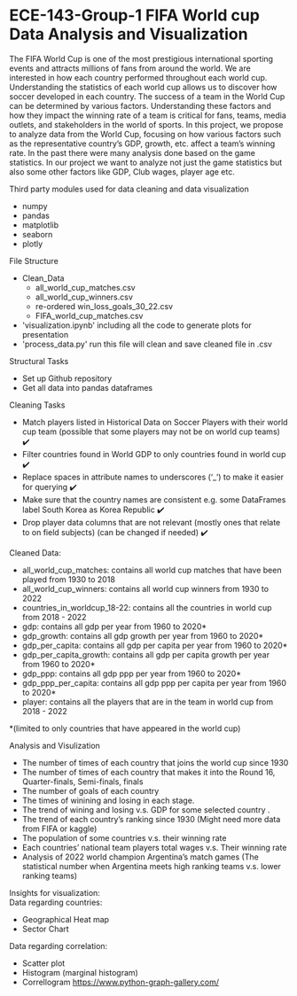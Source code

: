 # ECE-143-Group-1 FIFA World cup Data Analysis and Visualization
The FIFA World Cup is one of the most prestigious international sporting events and attracts millions of fans from around the world. We are interested in how each country performed throughout each world cup. Understanding the statistics of each world cup allows us to discover how soccer developed in each country.
The success of a team in the World Cup can be determined by various factors. Understanding these factors and how they impact the winning rate of a team is critical for fans, teams, media outlets, and stakeholders in the world of sports. In this project, we propose to analyze data from the World Cup, focusing on how various factors such as the representative country’s GDP, growth, etc. affect a team’s winning rate. 
In the past there were many analysis done based on the game statistics. In our project we want to analyze not just the game statistics but also some other factors like GDP, Club wages, player age etc. 


Third party modules used for data cleaning and data visualization
- numpy 
- pandas
- matplotlib
- seaborn
- plotly


File Structure
- Clean_Data 
    - all_world_cup_matches.csv
    - all_world_cup_winners.csv
    - re-ordered win_loss_goals_30_22.csv
    - FIFA_world_cup_matches.csv
- 'visualization.ipynb' including all the code to generate plots for presentation
- 'process_data.py' run this file will clean and save cleaned file in .csv




Structural Tasks
- Set up Github repository
- Get all data into pandas dataframes

Cleaning Tasks
- Match players listed in Historical Data on Soccer Players with their world cup team (possible that some players may not be on world cup teams) :heavy_check_mark:
- Filter countries found in World GDP to only countries found in world cup :heavy_check_mark:
- Replace spaces in attribute names to underscores (‘_’) to make it easier for querying :heavy_check_mark:
- Make sure that the country names are consistent e.g. some DataFrames label South Korea as Korea Republic :heavy_check_mark:
- Drop player data columns that are not relevant (mostly ones that relate to on field subjects) (can be changed if needed) :heavy_check_mark:

Cleaned Data:
- all_world_cup_matches: contains all world cup matches that have been played from 1930 to 2018
- all_world_cup_winners: contains all world cup winners from 1930 to 2022
- countries_in_worldcup_18-22: contains all the countries in world cup from 2018 - 2022
- gdp: contains all gdp per year from 1960 to 2020*
- gdp_growth: contains all gdp growth per year from 1960 to 2020*
- gdp_per_capita: contains all gdp per capita per year from 1960 to 2020*
- gdp_per_capita_growth: contains all gdp per capita growth per year from 1960 to 2020*
- gdp_ppp: contains all gdp ppp per year from 1960 to 2020*
- gdp_ppp_per_capita: contains all gdp ppp per capita per year from 1960 to 2020*
- player: contains all the players that are in the team in world cup from 2018 - 2022

*(limited to only countries that have appeared in the world cup)



Analysis and Visulization
- The number of times of each country that joins the world cup since 1930
- The number of times of each country that makes it into the Round 16, Quarter-finals, Semi-finals, finals
- The number of goals of each country
- The times of winining and losing in each stage. 
- The trend of wining and losing v.s. GDP for some selected country . 
- The trend of each country’s ranking since 1930 (Might need more data from FIFA or kaggle)
- The population of some countries v.s. their winning rate
- Each countries’ national team players total wages v.s. Their winning rate
- Analysis of 2022 world champion Argentina’s match games (The statistical number when Argentina meets high ranking teams v.s. lower ranking teams)


Insights for visualization: <br>
Data regarding countries:
- Geographical Heat map
- Sector Chart <br>

Data regarding correlation:
- Scatter plot
- Histogram (marginal histogram)
- Correllogram 
https://www.python-graph-gallery.com/


